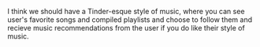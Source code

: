I think we should have a Tinder-esque style of music, where you can see user's favorite songs and compiled playlists and choose to follow them and recieve music recommendations from the user if you do like their style of music.

